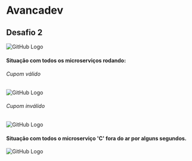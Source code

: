 # Avancadev

## Desafio 2
![GitHub Logo](/assets/Filas.png)

#### Situação com todos os microserviços rodando:
###### Cupom válido
![GitHub Logo](/assets/CupomValido.png)

###### Cupom inválido
![GitHub Logo](/assets/CupomInvalido.png)

#### Situação com todos o microserviço 'C' fora do ar por alguns segundos.
![GitHub Logo](/assets/ConnectionError.png)